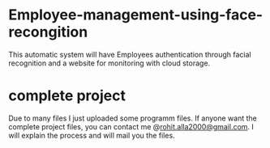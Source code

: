 # Employee-management-using-face-recongition
This automatic system will have Employees authentication through facial recognition and a website for monitoring with cloud storage.

# complete project
Due to many files I just uploaded some programm files.
If anyone want the complete project files, you can contact me @rohit.alla2000@gmail.com. I will explain the process and will mail you the files.
